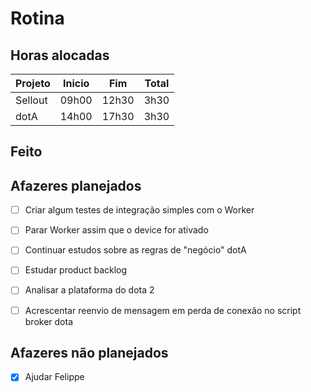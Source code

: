 # Rotina

## Horas alocadas

Projeto | Inicio | Fim | Total
--------|-------|-------|------
Sellout | 09h00 | 12h30 | 3h30
dotA    | 14h00 | 17h30 | 3h30

## Feito



## Afazeres planejados

- [ ] Criar algum testes de integração simples com o Worker
- [ ] Parar Worker assim que o device for ativado

- [ ] Continuar estudos sobre as regras de "negócio" dotA
- [ ] Estudar product backlog
- [ ] Analisar a plataforma do dota 2
- [ ] Acrescentar reenvio de mensagem em perda de conexão no script broker dota

## Afazeres não planejados

- [x] Ajudar Felippe

<!--stackedit_data:
eyJoaXN0b3J5IjpbOTg2MzUyMjQsMTc5NDYyNjAxLC0xMDYxOD
E2ODM2LDExODM1NjgyNDcsLTE3OTAxMzE4MzIsNDQyMzgwNzc3
LDk3NDk4MDE0NSwtMTMzOTY1NjY3Ml19
-->